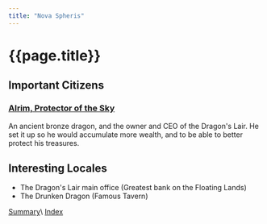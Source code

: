 ```yaml
---
title: "Nova Spheris"
---
```

# {{page.title}}

## Important Citizens
### [Alrim, Protector of the Sky](../../NPCs/Alrim)
An ancient bronze dragon, and the owner and CEO of the Dragon's Lair. He set it up so he would accumulate more wealth, and to be able to better protect his treasures.

## Interesting Locales
* The Dragon's Lair main office (Greatest bank on the Floating Lands)
* The Drunken Dragon (Famous Tavern)

[Summary](Summary)\\
[Index](../../index)